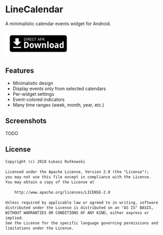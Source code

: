 # LineCalendar

A minimalistic calendar events widget for Android.

<!-- [<img src="https://f-droid.org/badge/get-it-on.png"
      alt="Download from F-Droid"
      height="80">](https://f-droid.org/repository/browse/?fdid=TODO) -->
<!-- [<img src="https://play.google.com/intl/en_us/badges/images/generic/en_badge_web_generic.png"
      alt="Download from Google Play"
      height="80">](https://play.google.com/store/apps/details?id=TODO) -->
[<img src=".github/assets/direct-apk-download.png"
      alt="Download direct apk"
      height="80">](https://github.com/Tunous/LineCalendar/releases/latest)

## Features

- Minimalistic design
- Display events only from selected calendars
- Per-widget settings
- Event-colored indicators
- Many time ranges (week, month, year, etc.)

## Screenshots

TODO

## License

    Copyright (c) 2018 Łukasz Rutkowski

    Licensed under the Apache License, Version 2.0 (the "License");
    you may not use this file except in compliance with the License.
    You may obtain a copy of the License at

        http://www.apache.org/licenses/LICENSE-2.0

    Unless required by applicable law or agreed to in writing, software
    distributed under the License is distributed on an "AS IS" BASIS,
    WITHOUT WARRANTIES OR CONDITIONS OF ANY KIND, either express or implied.
    See the License for the specific language governing permissions and
    limitations under the License.
